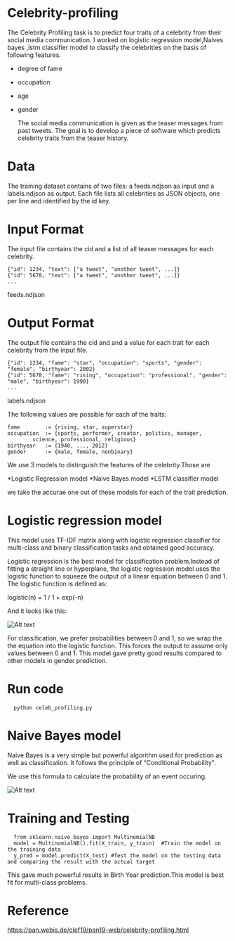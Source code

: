 # Celebrity-profiling

   The Celebrity Profiling task is to predict four traits of a celebrity from their social media communication. I worked on logistic regression
model,Naives bayes ,lstm classifier model to classify the celebrities on the basis of following features.
 

* degree of fame
* occupation
* age
* gender

   The social media communication is given as the teaser messages from past tweets. The goal is to develop a piece of software which predicts celebrity traits from the teaser history.

# Data
The training dataset contains of two files: a feeds.ndjson as input and a labels.ndjson as output. Each file lists all celebrities as JSON objects, one per line and identified by the id key.

# Input Format
The input file contains the cid and a list of all teaser messages for each celebrity.

    {"id": 1234, "text": ["a tweet", "another tweet", ...]}
    {"id": 5678, "text": ["a tweet", "another tweet", ...]}
    ...
feeds.ndjson

# Output Format
The output file contains the cid and and a value for each trait for each celebrity from the input file.

    {"id": 1234, "fame": "star", "occupation": "sports", "gender": "female", "birthyear": 2002}
    {"id": 5678, "fame": "rising", "occupation": "professional", "gender": "male", "birthyear": 1990}
    ...
labels.ndjson

The following values are possible for each of the traits:

    fame        := {rising, star, superstar}
    occupation  := {sports, performer, creator, politics, manager,
            science, professional, religious}
    birthyear   := {1940, ..., 2012}
    gender      := {male, female, nonbinary}
    
   We use 3 models to distinguish the features of the celebrity.Those are
   
   *Logistic Regression model
   *Naive Bayes model
   *LSTM classifier model
  
  we take the accurae one out of these models for  each of the trait prediction.
  
  # Logistic regression model
  
  This model uses TF-IDF matrix along with logistic regression classifier for multi-class and binary classification tasks and obtained good accuracy.
  
   Logistic regression is the best model for classification problem.Instead of fitting a straight line or hyperplane, the logistic regression model uses the logistic function to squeeze the output of a linear equation between 0 and 1. The logistic function is defined as:
   
   logistic(n) = 1 / 1 + exp(-n)


And it looks like this:

![Alt text](https://saedsayad.com/images/LogReg_1.png)


For classification, we prefer probabilities between 0 and 1, so we wrap the the equation into the logistic function. This forces the output to assume only values between 0 and 1. This model gave pretty good results compared to other models in gender prediction.

# Run code
      python celeb_profiling.py
      

# Naive Bayes model

Naive Bayes is a very simple but powerful algorithm used for prediction as well as classification. It follows the principle of “Conditional Probability".

We use this formula to calculate the probability of an event occuring.

![Alt text](https://analyticsprofile.com/wp-content/uploads/2019/06/1-1.jpg)

# Training and Testing
      from sklearn.naive_bayes import MultinomialNB 
      model = MultinomialNB().fit(X_train, y_train)  #Train the model on the training data 
      y_pred = model.predict(X_test) #Test the model on the testing data and comparing the result with the actual target
      
This gave much powerful results in Birth Year prediction.This model is best fit for multi-class problems.


# Reference

https://pan.webis.de/clef19/pan19-web/celebrity-profiling.html

